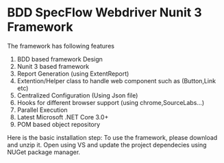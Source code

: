 BDD SpecFlow Webdriver Nunit 3 Framework
======================================

The framework has following features

1. BDD based framework Design
2. Nunit 3 based framework
3. Report Generation (using ExtentReport)
3. Extention/Helper class to handle web component such as (Button,Link etc)
4. Centralized Configuration (Using Json file)
5. Hooks for different browser support (using chrome,SourceLabs...)
6. Parallel Execution
6. Latest Microsoft .NET Core 3.0+
7. POM based object repository

Here is the basic installation step:
To use the framework, please download and unzip it. Open using VS and update the project dependecies using NUGet package manager.
